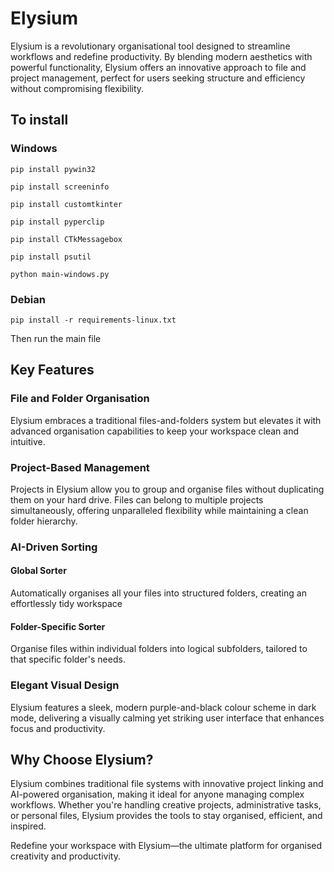 # Elysium

Elysium is a revolutionary organisational tool designed to streamline workflows and redefine productivity. By blending modern aesthetics with powerful functionality, Elysium offers an innovative approach to file and project management, perfect for users seeking structure and efficiency without compromising flexibility.

## To install

### Windows

`pip install pywin32`

`pip install screeninfo`

`pip install customtkinter`

`pip install pyperclip`

`pip install CTkMessagebox`

`pip install psutil`

`python main-windows.py`

### Debian

`pip install -r requirements-linux.txt`

Then run the main file

## Key Features

### File and Folder Organisation

Elysium embraces a traditional files-and-folders system but elevates it with advanced organisation capabilities to keep your workspace clean and intuitive.

### Project-Based Management

Projects in Elysium allow you to group and organise files without duplicating them on your hard drive. Files can belong to multiple projects simultaneously, offering unparalleled flexibility while maintaining a clean folder hierarchy.

### AI-Driven Sorting

#### Global Sorter

Automatically organises all your files into structured folders, creating an effortlessly tidy workspace

#### Folder-Specific Sorter

Organise files within individual folders into logical subfolders, tailored to that specific folder's needs.

### Elegant Visual Design

Elysium features a sleek, modern purple-and-black colour scheme in dark mode, delivering a visually calming yet striking user interface that enhances focus and productivity.

## Why Choose Elysium?

Elysium combines traditional file systems with innovative project linking and AI-powered organisation, making it ideal for anyone managing complex workflows. Whether you're handling creative projects, administrative tasks, or personal files, Elysium provides the tools to stay organised, efficient, and inspired.

Redefine your workspace with Elysium—the ultimate platform for organised creativity and productivity.
